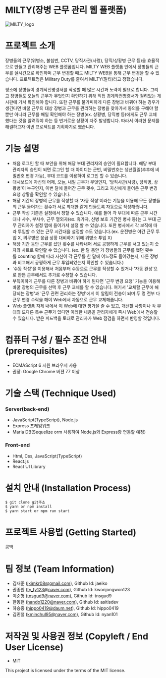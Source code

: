 # MILTY(장병 근무 관리 웹 플랫폼)
![MILTY_logo](https://user-images.githubusercontent.com/69956347/192787713-99f639c0-2b12-42a8-a2fa-786493936995.png)



# 프로젝트 소개
장병들의 근무(위병소, 불침번, CCTV, 당직사관(사령), 당직/상황병 근무 등)을 효율적으로 만들고 관리해주는 WEB 플랫폼입니다. MILTY WEB 플랫폼 안에서 장병들의 근무를 실시간으로 확인하며 근무 변경할 때도 MILTY WEB을 통해 근무 변경을 할 수 있습니다. 프로젝트명은 Military Duty를 줄여서 MILTY(밀티)라고 정했습니다.

평소에 장병들이 경계작전명령서를 작성할 때 많은 시간과 노력이 필요로 합니다. 그리고 장병들도 오늘의 근무가 무엇인지 확인하기 위해 직접 경계작전명령서가 걸려있는 게시판에 가서 확인해야 합니다. 또한 근무를 불가피하게 다른 장병과 바꿔야 하는 경우가 생긴다면 바꿀 근무의 대상 장병과 근무를 관리하는 장병을 찾아가서 동의를 구해야 할 뿐만 아니라 근무를 매일 확인해야 하는 장병(ex. 상황병, 당직병 등)에게도 근무 교체 했다는 것을 알려줘야 하는 등 번거로운 상황이 자주 발생합니다. 따라서 이러한 문제를 해결하고자 이번 프로젝트를 기획하기로 했습니다.



# 기능 설명
* 처음 로그인 할 때 보안을 위해 해당 부대 관리자의 승인이 필요합니다. 해당 부대 관리자의 승인이 되면 로그인 할 때 아이디는 군번, 비밀번호는 생년월일(추후에 비밀번호 변경 가능), 부대 코드를 이용하여 로그인 할 수 있습니다.
 
* 대시보드에 자신의 어제, 오늘, 내일 근무가 무엇인지, '당직사관(사령), 당직병, 상황병'이 누구인지, 이번 달에 들어간 근무 횟수, 그리고 자신에게 들어온 근무 변경 요청 상황을 확인할 수 있습니다.
 
* 해당 기간의 장병의 근무를 작성할 때 '자동 작성'이라는 기능을 이용해 모든 장병들의 근무 들어가는 횟수가 서로 최대한 같게 만들도록 자동으로 작성해줍니다.
 
* 근무 작성 기준은 설정에서 정할 수 있습니다. 예를 들어 각 부대에 따른 근무 시간대나 사수, 부사수, 근무 열외자(ex. 휴가자, 신병 보호 기간인 병사 등)는 그 부대 근무 관리자가 설정 탭에 들어가서 설정 할 수 있습니다. 또한 병사에서 각 보직에 따라 투입할 수 있는 근무 시간대을 설정할 수도 있습니다.(ex. 운전병은 야간 근무 투입 X, 의무병은 응급 상황 대비하기 위해 위병소 투입 X)
 
* 해당 기간 동안 근무를 섰던 횟수를 나타내어 서로 공평하게 근무를 서고 있는지 숫자와 차트로 확인할 수 있습니다. (ex. 한 달 동안 가 장병들의 근무를 했던 횟수를 counting 함에 따라 자신이 각 근무를 한 달에 어느정도 들어갔는지, 다른 장병과 비교해서 공평하게 근무 투입되었는지 확인할 수 있습니다.)
 
* '수동 작성'을 이용해서 처음부터 수동으로 근무를 작성할 수 있거나 '자동 완성'으로 만든 근무에서도 추가로 수정할 수 있습니다.
 
* 부득이하게 근무를 다른 장병과 바꿔야 하게 된다면 '근무 변경 요청' 기능을 이용해 바꿀 장병의 근무를 선택 후 근무 교체를 할 수 있습니다. 여기서 '교체할 근무에 해당되는 장병'과 '근무 관련 관리하는 장병'에게 이 알림이 전송이 되며 두 명 전부 다 근무 변경 수락을 해야 Web에서 자동으로 근무 교체해줍니다.
 
* Web 플랫폼 자체 내에서 이 Web에 대한 평가을 줄 수 있고, 개선할 사항이나 각 부대의 또다른 특수 근무가 있다면 이러한 내용을 관리자에게 즉시 Web에서 전송할 수 있습니다. 받은 피드백을 토대로 관리자가 Web 점검을 하면서 반영할 것입니다.


# 컴퓨터 구성 / 필수 조건 안내 (prerequisites)

* ECMAScript 6 지원 브라우저 사용
* 권장: Google Chrome 버젼 77 이상


# 기술 스택 (Technique Used)
<h3>Server(back-end)</h3>

* JavaScript(TypeScript), Node.js
* Express 프레임워크
* Maria DB(Sequelize orm 사용하여 Node.js와 Express랑 연동할 예정)
 
<h3>Front-end</h3>

* Html, Css, JavaScript(TypeScript)
* React.js
* React UI Library


# 설치 안내 (Installation Process)
```
$ git clone git주소
$ yarn or npm install
$ yarn start or npm run start
```


# 프로젝트 사용법 (Getting Started)
공백


# 팀 정보 (Team Information)
* 김재준 (jkimkr08@gmail.com), Github Id: jaeiko
* 권종원 (ty_ty123@naver.com), Github Id: kwonjongwon123
* 이순형 (tnsgud9@naver.com), Github Id: tnsgud9
* 한동현 (hando1220@naver.com), Github Id: asitisdev
* 하승종 (hippo0419@daum.net), Github Id: hippo0419
* 김민철 (kminchul95@naver.com), Github Id: nyan101


# 저작권 및 사용권 정보 (Copyleft / End User License)

* MIT

This project is licensed under the terms of the MIT license.
